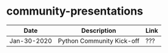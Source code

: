 # community-presentations

  Date      | Description                | Link
------------|----------------------------|-------------------
Jan-30-2020 | Python Community Kick-off  | ???

